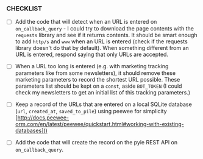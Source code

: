 ### CHECKLIST

- [ ] Add the code that will detect when an URL is entered on
  `on_callback_query` - I could try to download the page contents with
the `requests` library and see if it returns contents. It should be smart
enough to add `http/s` and `www` when an URL is entered (check if the requests
library doesn't do that by default). When something different from an URL is
entered, respond saying that only URLs are accepted.

- [ ] When a URL too long is entered (e.g. with marketing tracking parameters like from some newsletters), 
it should remove these marketing parameters to record the shortest URL possible. These parameters list should 
 be kept on a `const`, aside `BOT_TOKEN` (I could check my newsletters to get an initial list of this tracking parameters.) 

- [ ] Keep a record of the URLs that are entered on a local SQLite database  (`url`,
  `created_at`, `saved_to_pile`) using peewee for simplicity [http://docs.peewee-orm.com/en/latest/peewee/quickstart.html#working-with-existing-databases]()
  
- [ ] Add the code that will create the record on the pyle REST API on `on_callback_query`.  
